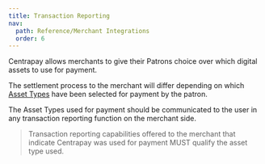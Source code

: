 ```yaml
---
title: Transaction Reporting
nav:
  path: Reference/Merchant Integrations
  order: 6
---
```


Centrapay allows merchants to give their Patrons choice over which digital assets to use for payment.

The settlement process to the merchant will differ depending on which [Asset Types](https://docs.centrapay.com/api/asset-types) have been selected for payment by the patron.

The Asset Types used for payment should be communicated to the user in any transaction reporting function on the merchant side.

> Transaction reporting capabilities offered to the merchant that indicate Centrapay was used for payment MUST qualify the asset type used.
